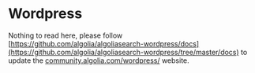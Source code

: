 Wordpress
=======

Nothing to read here, please follow [https://github.com/algolia/algoliasearch-wordpress/docs](https://github.com/algolia/algoliasearch-wordpress/tree/master/docs) to update the [community.algolia.com/wordpress/](https://community.algolia.com/wordpress/) website.
